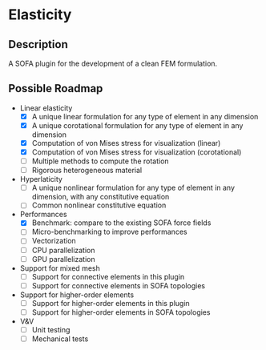 # Elasticity

## Description
A SOFA plugin for the development of a clean FEM formulation.

## Possible Roadmap

- Linear elasticity
  - [x] A unique linear formulation for any type of element in any dimension
  - [x] A unique corotational formulation for any type of element in any dimension
  - [x] Computation of von Mises stress for visualization (linear)
  - [x] Computation of von Mises stress for visualization (corotational)
  - [ ] Multiple methods to compute the rotation
  - [ ] Rigorous heterogeneous material
- Hyperlaticity
  - [ ] A unique nonlinear formulation for any type of element in any dimension, with any constitutive equation
  - [ ] Common nonlinear constitutive equation
- Performances
  - [x] Benchmark: compare to the existing SOFA force fields
  - [ ] Micro-benchmarking to improve performances
  - [ ] Vectorization
  - [ ] CPU parallelization
  - [ ] GPU parallelization
- Support for mixed mesh
  - [ ] Support for connective elements in this plugin
  - [ ] Support for connective elements in SOFA topologies
- Support for higher-order elements
  - [ ] Support for higher-order elements in this plugin
  - [ ] Support for higher-order elements in SOFA topologies
- V&V
  - [ ] Unit testing
  - [ ] Mechanical tests
